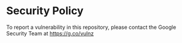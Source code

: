 # Security Policy

To report a vulnerability in this repository, please contact the Google Security Team at https://g.co/vulnz

